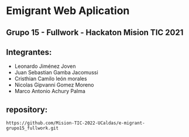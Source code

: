 # Emigrant Web Aplication

## Grupo 15 - Fullwork - Hackaton Mision TIC 2021

## Integrantes:

- Leonardo Jiménez Joven
- Juan Sebastian Gamba Jacomussi
- Cristhian Camilo león morales
- Nicolas Gipvanni Gomez Moreno
- Marco Antonio Achury Palma

## repository:
```
https://github.com/Mision-TIC-2022-UCaldas/e-migrant-grupo15_fullwork.git
```
